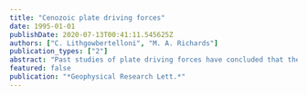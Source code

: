 ```yaml
---
title: "Cenozoic plate driving forces"
date: 1995-01-01
publishDate: 2020-07-13T00:41:11.545625Z
authors: ["C. Lithgowbertelloni", "M. A. Richards"]
publication_types: ["2"]
abstract: "Past studies of plate driving forces have concluded that the forces due to subducted slabs in the upper mantle and those due to the thickening of the oceanic lithosphere are the principal driving forces. We reexamine the balance of driving forces for the present-day and extend our analysis through the Cenozoic, using an analytical torque balance method which accounts for interactions between plates via viscous coupling to the induced mantle flow, We use an evolving mantle density heterogeneity field based on the last 200 Myr. of subduction to drive plate motions, an approach which has proven successful in predicting the present-day mantle heterogeneity field. We find that for plausible upper mantle viscosities the forces due to subducted slabs in the Cenozoic and Mesozoic account for in excess of 90% of plate driving forces and those due to lithospheric thickening for less than 10%."
featured: false
publication: "*Geophysical Research Lett.*"
---
```


